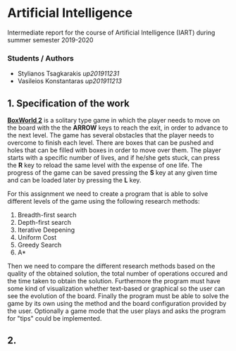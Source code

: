# Artificial Intelligence

Intermediate report for the course of Artificial Intelligence (IART) during summer semester 2019-2020 

### Students / Authors
- Stylianos Tsagkarakis *up201911231*
- Vasileios Konstantaras *up201911213*

## 1. Specification of the work

**[BoxWorld 2](http://hirudov.com/others/BoxWorld2.php)** is a solitary type game in which the player needs to move on the board with the the **ARROW** keys to reach the exit, in order to advance to the next level. The game has several obstacles that the player needs to overcome to finish each level. There are boxes that can be pushed and holes that can be filled with boxes in order to move over them. The player starts with a specific number of lives, and if he/she gets stuck, can press the **R** key to reload the same level with the expense of one life. The progress of the game can be saved pressing the **S** key at any given time and can be loaded later by pressing the **L** key.

For this assignment we need to create a program that is able to solve different levels of the game using the following research methods:

1. Breadth-first search
2. Depth-first search
3. Iterative Deepening
4. Uniform Cost
5. Greedy Search
6. A*

Then we need to compare the different research methods based on the quality of the obtained solution, the total number of operations occured and the time taken to obtain the solution. Furthermore the program must have some kind of visualization whether text-based or graphical so the user can see the evolution of the board. Finally the program must be able to solve the game by its own using the method and the board configuration provided by the user. Optionally a game mode that the user plays and asks the program for "tips" could be implemented.

## 2. 
